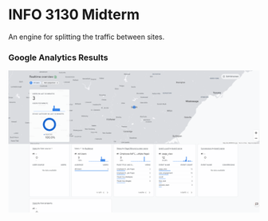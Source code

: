 
# INFO 3130 Midterm  
An engine for splitting the traffic between sites.  

### Google Analytics Results 

![Database Results](https://raw.githubusercontent.com/mk519/INFO3130_Midterm/master/screenshots/google-analytics.png) 
